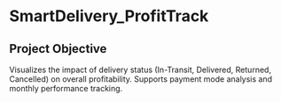 # SmartDelivery_ProfitTrack
## Project Objective 
Visualizes the impact of delivery status (In-Transit, Delivered, Returned, Cancelled) on overall profitability. Supports payment mode analysis and monthly performance tracking.
